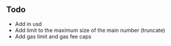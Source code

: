 ## Todo

- Add in usd
- Add limit to the maximum size of the main number (truncate)
- Add gas limit and gas fee caps
